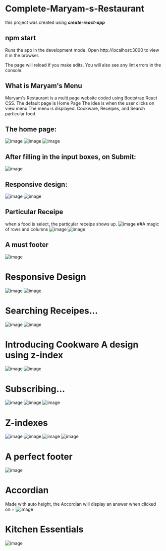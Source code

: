 # Complete-Maryam-s-Restaurant
this project was created using ***create-react-app***
 
## npm start
Runs the app in the development mode.
Open http://localhost:3000 to view it in the browser.

The page will reload if you make edits.
You will also see any lint errors in the console.

## What is Maryam's Menu

Maryam's Restaurant is a multi page website coded using Bootstrap React CSS.
The default page is Home Page 
The idea is when the user clicks on view menu The menu is displayed. Cookware, Receipes, and Search particular food.
## The home page:

![image](https://user-images.githubusercontent.com/63284481/133201780-8728ff9c-8257-4875-801e-7a59cd7b28a9.png)
![image](https://user-images.githubusercontent.com/63284481/133201795-9ee6d76a-bfaf-42af-897b-43aaa3eba938.png)
![image](https://user-images.githubusercontent.com/63284481/133201821-82642a9e-be63-4eba-bb04-9f252d510e1f.png)

## After filling in the input boxes, on Submit:

![image](https://user-images.githubusercontent.com/63284481/133201912-76856a9b-52de-4f07-8196-801958511197.png)

## Responsive design:
![image](https://user-images.githubusercontent.com/63284481/133202103-02047b01-41e5-4636-91e4-5837141ef70f.png)
![image](https://user-images.githubusercontent.com/63284481/133202438-8e54e478-3a70-4906-8cdf-f84de2d63171.png)


## Particular Receipe 
when a food is select, the particular receipe shows up. 
![image](https://user-images.githubusercontent.com/63284481/133470709-4f6ef21e-f1a7-42ec-af8c-100ad1d829bc.png)
##A magic of rows and columns
![image](https://user-images.githubusercontent.com/63284481/133470694-e025b784-bd38-42ed-8ee1-271ebe1fb9bf.png)
![image](https://user-images.githubusercontent.com/63284481/133470773-041f6c1b-e09b-4e5b-ae26-7592778196de.png)
 ## A must footer
 ![image](https://user-images.githubusercontent.com/63284481/133470808-9ad1afff-9af3-4901-83b1-ab21b2c5257d.png)
 
 # Responsive Design
 ![image](https://user-images.githubusercontent.com/63284481/133471031-6dfed612-9434-4783-bb55-7c96a4567bcf.png)
![image](https://user-images.githubusercontent.com/63284481/133471071-b4ad96d1-7ef3-49f7-be54-dd5d05c23c2b.png)

# Searching Receipes...
![image](https://user-images.githubusercontent.com/63284481/133471130-cf2efbd6-4105-40bd-92c0-5cef7ccafc98.png)
![image](https://user-images.githubusercontent.com/63284481/133471152-8a56d789-8d29-4079-bf8a-ac5d172c946e.png)


# Introducing Cookware A design using z-index
![image](https://user-images.githubusercontent.com/63284481/133471512-08c6add4-979b-479d-8abe-4fbc861ce59b.png)
![image](https://user-images.githubusercontent.com/63284481/133471545-850fa0bd-fa32-441d-a84f-4cb4ba02cc17.png)

# Subscribing...
![image](https://user-images.githubusercontent.com/63284481/133471626-ba17d267-61f5-48d2-a90d-f4c39633a625.png)
![image](https://user-images.githubusercontent.com/63284481/133471655-e453a939-84f2-445f-9157-a175d1e903b6.png)
![image](https://user-images.githubusercontent.com/63284481/133471687-4dcadcd3-4e5a-4a48-8802-71881dc3d4e8.png)

# Z-indexes
![image](https://user-images.githubusercontent.com/63284481/133472079-da4bc5a6-6b9e-4135-9cdc-66fba27bc44d.png)
![image](https://user-images.githubusercontent.com/63284481/133472070-415e1e47-d535-42ce-9e31-7d9bc094f212.png)
![image](https://user-images.githubusercontent.com/63284481/133472179-f50bd25b-1bc7-4f88-8525-ac920cf75a89.png)
![image](https://user-images.githubusercontent.com/63284481/133472114-f52b3eb8-50a5-4c7b-9bbf-0b5704681b0c.png)
 
# A perfect footer
![image](https://user-images.githubusercontent.com/63284481/133472139-b9692f14-c95b-44ea-8a42-71e7be71f4a3.png)

# Accordian
Made with auto height, the Accordian will display an answer when clicked on + 
![image](https://user-images.githubusercontent.com/63284481/133473136-41cde616-7263-45ea-bea8-db9bfe317d0e.png)

# Kitchen Essentials 
![image](https://user-images.githubusercontent.com/63284481/133473073-9470c9aa-b42e-4fbd-9caf-27a10f0f3614.png)



 
